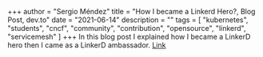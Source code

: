 +++
author = "Sergio Méndez"
title = "How I became a Linkerd Hero?, Blog Post, dev.to"
date = "2021-06-14"
description = ""
tags = [
    "kubernetes",
    "students",
    "cncf",
    "community",
    "contribution",
    "opensource",
    "linkerd",
    "servicemesh"
]
+++
In this blog post I explained how I became a LinkerD hero then I came as a LinkerD ambassador.
[Link](https://dev.to/sergioarmgpl/how-i-became-a-linkerd-hero-1kca)
<!--more-->